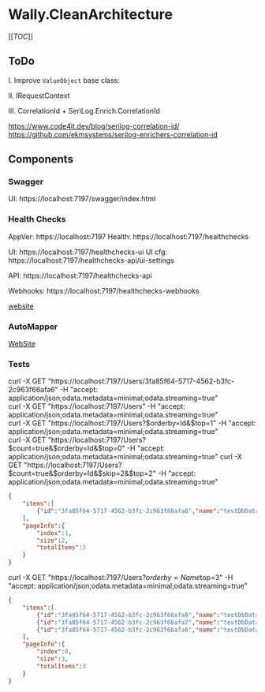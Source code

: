 # Wally.CleanArchitecture

[[_TOC_]]

## ToDo

I. Improve `ValueObject` base class:

II. IRequestContext

III. CorrelationId + SeriLog.Enrich.CorrelationId

https://www.code4it.dev/blog/serilog-correlation-id/
https://github.com/ekmsystems/serilog-enrichers-correlation-id

## Components

### Swagger

UI: https://localhost:7197/swagger/index.html

### Health Checks

AppVer: https://localhost:7197
Health: https://localhost:7197/healthchecks

UI: https://localhost:7197/healthchecks-ui
UI cfg: https://localhost:7197/healthchecks-api/ui-settings

API: https://localhost:7197/healthchecks-api

Webhooks: https://localhost:7197/healthchecks-webhooks

[website](https://github.com/xabaril/AspNetCore.Diagnostics.HealthChecks)

### AutoMapper

[WebSite](https://automapper.org/)

### Tests

curl -X GET "https://localhost:7197/Users/3fa85f64-5717-4562-b3fc-2c963f66afa6" -H "accept:
application/json;odata.metadata=minimal;odata.streaming=true"  
curl -X GET "https://localhost:7197/Users" -H "accept: application/json;odata.metadata=minimal;odata.streaming=true"  
curl -X GET "https://localhost:7197/Users?$orderby=Id&$top=1" -H "accept:
application/json;odata.metadata=minimal;odata.streaming=true"  
curl -X GET "https://localhost:7197/Users?$count=true&$orderby=Id&$top=0" -H "accept:
application/json;odata.metadata=minimal;odata.streaming=true"  
curl -X GET "https://localhost:7197/Users?$count=true&$orderby=Id&$skip=2&$top=2" -H "accept:
application/json;odata.metadata=minimal;odata.streaming=true"

```json
{
	"items":[
		{"id":"3fa85f64-5717-4562-b3fc-2c963f66afa8","name":"testDbData3"}
	],
	"pageInfo":{
		"index":1,
		"size":2,
		"totalItems":3
	}
}
```

curl -X GET "https://localhost:7197/Users?$orderby=Name%20desc&$top=3" -H "accept:
application/json;odata.metadata=minimal;odata.streaming=true"

```json
{
	"items":[
		{"id":"3fa85f64-5717-4562-b3fc-2c963f66afa8","name":"testDbData3"},
		{"id":"3fa85f64-5717-4562-b3fc-2c963f66afa7","name":"testDbData2"},
		{"id":"3fa85f64-5717-4562-b3fc-2c963f66afa6","name":"testDbData1"}
	],
	"pageInfo":{
		"index":0,
		"size":3,
		"totalItems":3
	}
}
```
